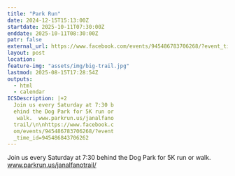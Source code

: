 ```yaml
---
title: "Park Run"
date: 2024-12-15T15:13:00Z
startdate: 2025-10-11T07:30:00Z
enddate: 2025-10-11T08:30:00Z
patr: false
external_url: https://www.facebook.com/events/945486783706268/?event_time_id=945486843706262
layout: post
location: 
feature-img: "assets/img/big-trail.jpg"
lastmod: 2025-08-15T17:28:54Z
outputs:
  - html
  - calendar
ICSDescription: |+2
  Join us every Saturday at 7:30 b  ehind the Dog Park for 5K run or   walk.  www.parkrun.us/janalfano  trail/\n\nhttps://www.facebook.c  om/events/945486783706268/?event  _time_id=945486843706262
---
```


Join us every Saturday at 7&#58;30 behind the Dog Park for 5K run or walk.  www.parkrun.us/janalfanotrail/<br>
  <br>
  
